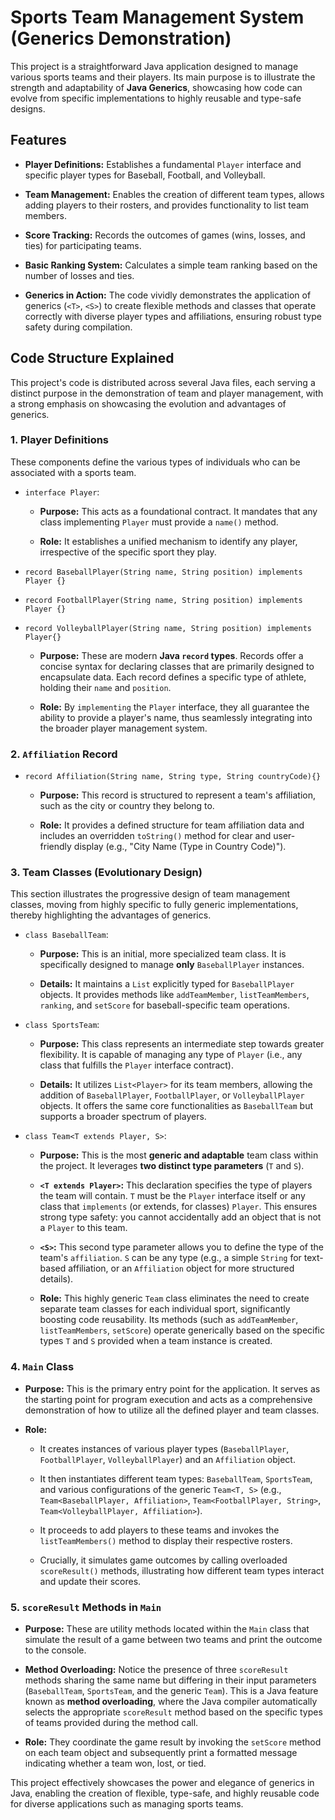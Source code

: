 # Sports Team Management System (Generics Demonstration)

This project is a straightforward Java application designed to manage various sports teams and their players. Its main purpose is to illustrate the strength and adaptability of **Java Generics**, showcasing how code can evolve from specific implementations to highly reusable and type-safe designs.

## Features

* **Player Definitions:** Establishes a fundamental `Player` interface and specific player types for Baseball, Football, and Volleyball.

* **Team Management:** Enables the creation of different team types, allows adding players to their rosters, and provides functionality to list team members.

* **Score Tracking:** Records the outcomes of games (wins, losses, and ties) for participating teams.

* **Basic Ranking System:** Calculates a simple team ranking based on the number of losses and ties.

* **Generics in Action:** The code vividly demonstrates the application of generics (`<T>`, `<S>`) to create flexible methods and classes that operate correctly with diverse player types and affiliations, ensuring robust type safety during compilation.


## Code Structure Explained

This project's code is distributed across several Java files, each serving a distinct purpose in the demonstration of team and player management, with a strong emphasis on showcasing the evolution and advantages of generics.

### 1. Player Definitions

These components define the various types of individuals who can be associated with a sports team.

* `interface Player`:

    * **Purpose:** This acts as a foundational contract. It mandates that any class implementing `Player` must provide a `name()` method.

    * **Role:** It establishes a unified mechanism to identify any player, irrespective of the specific sport they play.

* `record BaseballPlayer(String name, String position) implements Player {}`

* `record FootballPlayer(String name, String position) implements Player {}`

* `record VolleyballPlayer(String name, String position) implements Player{}`

    * **Purpose:** These are modern **Java `record` types**. Records offer a concise syntax for declaring classes that are primarily designed to encapsulate data. Each record defines a specific type of athlete, holding their `name` and `position`.

    * **Role:** By `implementing` the `Player` interface, they all guarantee the ability to provide a player's name, thus seamlessly integrating into the broader player management system.

### 2. `Affiliation` Record

* `record Affiliation(String name, String type, String countryCode){}`

    * **Purpose:** This record is structured to represent a team's affiliation, such as the city or country they belong to.

    * **Role:** It provides a defined structure for team affiliation data and includes an overridden `toString()` method for clear and user-friendly display (e.g., "City Name (Type in Country Code)").

### 3. Team Classes (Evolutionary Design)

This section illustrates the progressive design of team management classes, moving from highly specific to fully generic implementations, thereby highlighting the advantages of generics.

* `class BaseballTeam`:

    * **Purpose:** This is an initial, more specialized team class. It is specifically designed to manage **only** `BaseballPlayer` instances.

    * **Details:** It maintains a `List` explicitly typed for `BaseballPlayer` objects. It provides methods like `addTeamMember`, `listTeamMembers`, `ranking`, and `setScore` for baseball-specific team operations.

* `class SportsTeam`:

    * **Purpose:** This class represents an intermediate step towards greater flexibility. It is capable of managing any type of `Player` (i.e., any class that fulfills the `Player` interface contract).

    * **Details:** It utilizes `List<Player>` for its team members, allowing the addition of `BaseballPlayer`, `FootballPlayer`, or `VolleyballPlayer` objects. It offers the same core functionalities as `BaseballTeam` but supports a broader spectrum of players.

* `class Team<T extends Player, S>`:

    * **Purpose:** This is the most **generic and adaptable** team class within the project. It leverages **two distinct type parameters** (`T` and `S`).

    * **`<T extends Player>`:** This declaration specifies the type of players the team will contain. `T` must be the `Player` interface itself or any class that `implements` (or extends, for classes) `Player`. This ensures strong type safety: you cannot accidentally add an object that is not a `Player` to this team.

    * **`<S>`:** This second type parameter allows you to define the type of the team's `affiliation`. `S` can be any type (e.g., a simple `String` for text-based affiliation, or an `Affiliation` object for more structured details).

    * **Role:** This highly generic `Team` class eliminates the need to create separate team classes for each individual sport, significantly boosting code reusability. Its methods (such as `addTeamMember`, `listTeamMembers`, `setScore`) operate generically based on the specific types `T` and `S` provided when a team instance is created.

### 4. `Main` Class

* **Purpose:** This is the primary entry point for the application. It serves as the starting point for program execution and acts as a comprehensive demonstration of how to utilize all the defined player and team classes.

* **Role:**

    * It creates instances of various player types (`BaseballPlayer`, `FootballPlayer`, `VolleyballPlayer`) and an `Affiliation` object.

    * It then instantiates different team types: `BaseballTeam`, `SportsTeam`, and various configurations of the generic `Team<T, S>` (e.g., `Team<BaseballPlayer, Affiliation>`, `Team<FootballPlayer, String>`, `Team<VolleyballPlayer, Affiliation>`).

    * It proceeds to add players to these teams and invokes the `listTeamMembers()` method to display their respective rosters.

    * Crucially, it simulates game outcomes by calling overloaded `scoreResult()` methods, illustrating how different team types interact and update their scores.

### 5. `scoreResult` Methods in `Main`

* **Purpose:** These are utility methods located within the `Main` class that simulate the result of a game between two teams and print the outcome to the console.

* **Method Overloading:** Notice the presence of three `scoreResult` methods sharing the same name but differing in their input parameters (`BaseballTeam`, `SportsTeam`, and the generic `Team`). This is a Java feature known as **method overloading**, where the Java compiler automatically selects the appropriate `scoreResult` method based on the specific types of teams provided during the method call.

* **Role:** They coordinate the game result by invoking the `setScore` method on each team object and subsequently print a formatted message indicating whether a team won, lost, or tied.

This project effectively showcases the power and elegance of generics in Java, enabling the creation of flexible, type-safe, and highly reusable code for diverse applications such as managing sports teams.

